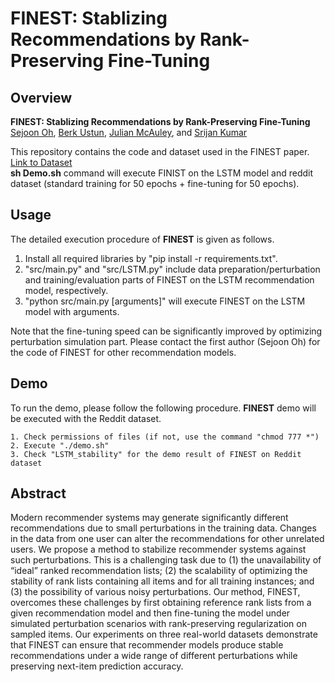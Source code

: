 # FINEST: Stablizing Recommendations by Rank-Preserving Fine-Tuning

Overview
---------------
**FINEST: Stablizing Recommendations by Rank-Preserving Fine-Tuning**
[Sejoon Oh](https://sejoonoh.github.io/), [Berk Ustun](https://www.berkustun.com/), [Julian McAuley](https://cseweb.ucsd.edu/~jmcauley/), and [Srijan Kumar](https://www.cc.gatech.edu/~srijan/)  

This repository contains the code and dataset used in the FINEST paper.  
[Link to Dataset](https://drive.google.com/file/d/1AvpAqBQvr0BduHDPVqssM5KIyIO_hHa4/view?usp=sharing)  
**sh Demo.sh** command will execute FINIST on the LSTM model and reddit dataset (standard training for 50 epochs + fine-tuning for 50 epochs).  


Usage
---------------

The detailed execution procedure of **FINEST** is given as follows.

1) Install all required libraries by "pip install -r requirements.txt".
2) "src/main.py" and "src/LSTM.py" include data preparation/perturbation and training/evaluation parts of FINEST on the LSTM recommendation model, respectively.
3) "python src/main.py [arguments]" will execute FINEST on the LSTM model with arguments.

Note that the fine-tuning speed can be significantly improved by optimizing perturbation simulation part.
Please contact the first author (Sejoon Oh) for the code of FINEST for other recommendation models.

Demo
---------------
To run the demo, please follow the following procedure. **FINEST** demo will be executed with the Reddit dataset.

	1. Check permissions of files (if not, use the command "chmod 777 *")
	2. Execute "./demo.sh"
	3. Check "LSTM_stability" for the demo result of FINEST on Reddit dataset

Abstract
---------------
Modern recommender systems may generate significantly different recommendations due to small perturbations in the training data. Changes in the data from one user can alter the recommendations for other unrelated users. We propose a method to stabilize recommender systems against such perturbations. This is a challenging task due to (1) the unavailability of “ideal” ranked recommendation lists; (2) the scalability of optimizing the stability of rank lists containing all items and for all training instances; and (3) the possibility of various noisy perturbations. Our method, FINEST, overcomes these challenges by first obtaining reference rank lists from a given recommendation model and then fine-tuning the model under simulated perturbation scenarios with rank-preserving regularization on sampled items. Our experiments on three real-world datasets demonstrate that FINEST can ensure that recommender models produce stable recommendations under a wide range of different perturbations while preserving next-item prediction accuracy.
